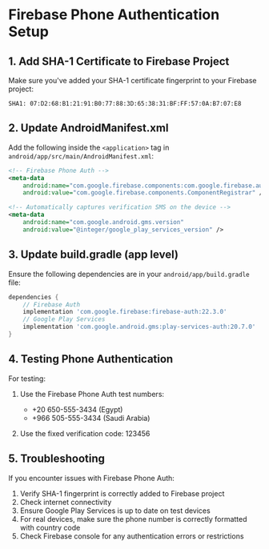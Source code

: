 # Firebase Phone Authentication Setup

## 1. Add SHA-1 Certificate to Firebase Project

Make sure you've added your SHA-1 certificate fingerprint to your Firebase project:

```
SHA1: 07:D2:68:B1:21:91:B0:77:88:3D:65:38:31:BF:FF:57:0A:B7:07:E8
```

## 2. Update AndroidManifest.xml

Add the following inside the `<application>` tag in `android/app/src/main/AndroidManifest.xml`:

```xml
<!-- Firebase Phone Auth -->
<meta-data
    android:name="com.google.firebase.components:com.google.firebase.auth.FirebaseAuthRegistrar"
    android:value="com.google.firebase.components.ComponentRegistrar" />

<!-- Automatically captures verification SMS on the device -->
<meta-data
    android:name="com.google.android.gms.version"
    android:value="@integer/google_play_services_version" />
```

## 3. Update build.gradle (app level)

Ensure the following dependencies are in your `android/app/build.gradle` file:

```gradle
dependencies {
    // Firebase Auth
    implementation 'com.google.firebase:firebase-auth:22.3.0'  
    // Google Play Services
    implementation 'com.google.android.gms:play-services-auth:20.7.0'
}
```

## 4. Testing Phone Authentication

For testing:

1. Use the Firebase Phone Auth test numbers:
   - +20 650-555-3434 (Egypt)
   - +966 505-555-3434 (Saudi Arabia)

2. Use the fixed verification code: 123456

## 5. Troubleshooting

If you encounter issues with Firebase Phone Auth:

1. Verify SHA-1 fingerprint is correctly added to Firebase project
2. Check internet connectivity
3. Ensure Google Play Services is up to date on test devices
4. For real devices, make sure the phone number is correctly formatted with country code
5. Check Firebase console for any authentication errors or restrictions 